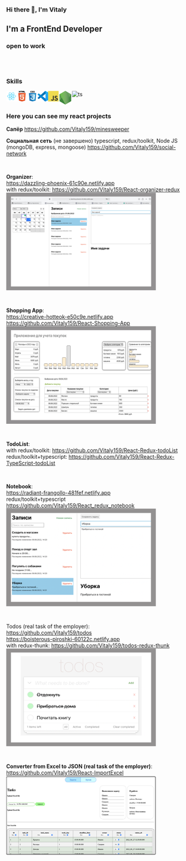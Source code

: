 ### Hi there 👋, I'm Vitaly
## I'm a FrontEnd Developer 
### open to work

<br/>
<br/>

### Skills
<img align="left" alt="react" width="28px" src="https://raw.githubusercontent.com/github/explore/80688e429a7d4ef2fca1e82350fe8e3517d3494d/topics/react/react.png" />
<img align="left" alt="html" width="28px" src="https://raw.githubusercontent.com/github/explore/80688e429a7d4ef2fca1e82350fe8e3517d3494d/topics/html/html.png" />
<img align="left" alt="css" width="28px" src="https://raw.githubusercontent.com/github/explore/80688e429a7d4ef2fca1e82350fe8e3517d3494d/topics/css/css.png" />
<img align="left" alt="vsCode" width="28px" src="https://raw.githubusercontent.com/github/explore/80688e429a7d4ef2fca1e82350fe8e3517d3494d/topics/visual-studio-code/visual-studio-code.png" />
<img align="left" alt="js" width="28px" src="https://raw.githubusercontent.com/github/explore/80688e429a7d4ef2fca1e82350fe8e3517d3494d/topics/javascript/javascript.png" />
<img align="left" alt="node" width="36px" src="https://raw.githubusercontent.com/github/explore/80688e429a7d4ef2fca1e82350fe8e3517d3494d/topics/nodejs/nodejs.png" />
<img align="left" alt="ts" width="28px" src="https://lh3.googleusercontent.com/-1IMYks4pLnY/WDmmGwEJqBI/AAAAAAAAA0I/bgG2F6tVQo0/s75/ptgrwroxjvoroonpotgunxwttsjksuux.png" />

<br/>
<br/>

### Here you can see my react projects

<b>Сапёр</b>
https://github.com/Vitaly159/minesweeper

<b>Социальная сеть</b> (не завершено) typescript, redux/toolkit, Node JS (mongoDB, express, mongoose)
https://github.com/Vitaly159/social-network

<br/>

<b>Organizer</b>:
<br/>
https://dazzling-phoenix-61c90e.netlify.app
<br/>
with redux/toolkit: https://github.com/Vitaly159/React-organizer-redux
<br/>
<img align="center" alt="js" width="400px" src="https://github.com/Vitaly159/Vitaly159/blob/main/images/org.jpg" />

<br/>

<b>Shopping App</b>: 
<br/>
https://creative-hotteok-e50c9e.netlify.app
<br/>
https://github.com/Vitaly159/React-Shopping-App
<br/>
<img align="center" alt="js" width="400px" src="https://github.com/Vitaly159/Vitaly159/blob/main/images/shop.jpg" />

<br/>

<b>TodoList</b>:
<br />
with redux/toolkit: https://github.com/Vitaly159/React-Redux-todoList
<br />
redux/toolkit+typescript: https://github.com/Vitaly159/React-Redux-TypeScript-todoList

<br/>

<b>Notebook</b>:
<br/>
https://radiant-frangollo-481fef.netlify.app
<br/>
redux/toolkit+typescript https://github.com/Vitaly159/React_redux_notebook
<br/>
<img align="center" alt="js" width="400px" src="https://github.com/Vitaly159/Vitaly159/blob/main/images/notebook.png" />

<br/>

Todos  (real task of the employer):
<br/>
https://github.com/Vitaly159/todos
<br/>
https://boisterous-piroshki-60122c.netlify.app
<br/>
with redux-thunk: https://github.com/Vitaly159/todos-redux-thunk
<br/>
<img align="center" alt="js" width="400px" src="https://github.com/Vitaly159/Vitaly159/blob/main/images/todos.png" />

<br/>

<b>Converter from Excel to JSON (real task of the employer)</b>:
<br/>
https://github.com/Vitaly159/React-ImportExcel 
<br/>
<img align="center" alt="js" width="400px" src="https://github.com/Vitaly159/Vitaly159/blob/main/images/importExcel.png" />
